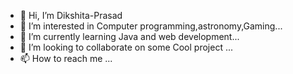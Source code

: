 - 👋 Hi, I’m Dikshita-Prasad
- 👀 I’m interested in Computer programming,astronomy,Gaming...
- 🌱 I’m currently learning Java and web development...
- 💞️ I’m looking to collaborate on some Cool project ...
- 📫 How to reach me ...

<!---
Dikshita-Prasad/Dikshita-Prasad is a ✨ special ✨ repository because its `README.md` (this file) appears on your GitHub profile.
You can click the Preview link to take a look at your changes.
--->
